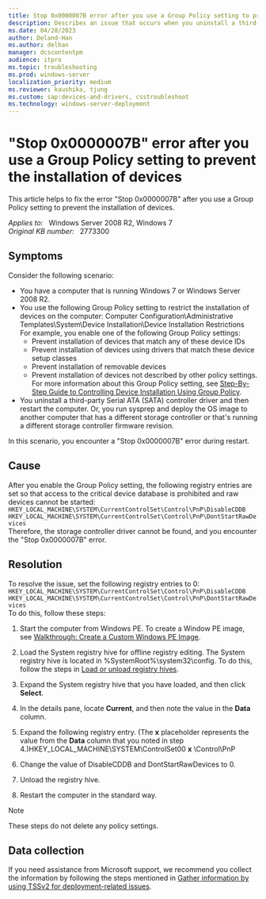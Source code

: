 ```yaml
---
title: Stop 0x0000007B error after you use a Group Policy setting to prevent the installation of devices
description: Describes an issue that occurs when you uninstall a third-party SATA controller driver and then restart the computer
ms.date: 04/28/2023
author: Deland-Han
ms.author: delhan
manager: dcscontentpm
audience: itpro
ms.topic: troubleshooting
ms.prod: windows-server
localization_priority: medium
ms.reviewer: kaushika, tjung
ms.custom: sap:devices-and-drivers, csstroubleshoot
ms.technology: windows-server-deployment
---
```

# "Stop 0x0000007B" error after you use a Group Policy setting to prevent the installation of devices

This article helps to fix the error "Stop 0x0000007B" after you use a Group Policy setting to prevent the installation of devices.

_Applies to:_ &nbsp; Windows Server 2008 R2, Windows 7  
_Original KB number:_ &nbsp; 2773300

## Symptoms

Consider the following scenario:

- You have a computer that is running Windows 7 or Windows Server 2008 R2.
- You use the following Group Policy setting to restrict the installation of devices on the computer: Computer Configuration\Administrative Templates\System\Device Installation\Device Installation Restrictions  
For example, you enable one of the following Group Policy settings:
  - Prevent installation of devices that match any of these device IDs 
  - Prevent installation of devices using drivers that match these device setup classes 
  - Prevent installation of removable devices 
  - Prevent installation of devices not described by other policy settings. For more information about this Group Policy setting, see [Step-By-Step Guide to Controlling Device Installation Using Group Policy](https://msdn.microsoft.com/library/bb530324.aspx).
- You uninstall a third-party Serial ATA (SATA) controller driver and then restart the computer. Or, you run sysprep and deploy the OS image to another computer that has a different storage controller or that's running a different storage controller firmware revision.  

In this scenario, you encounter a "Stop 0x0000007B" error during restart.

## Cause

After you enable the Group Policy setting, the following registry entries are set so that access to the critical device database is prohibited and raw devices cannot be started:  
`HKEY_LOCAL_MACHINE\SYSTEM\CurrentControlSet\Control\PnP\DisableCDDB` 
 `HKEY_LOCAL_MACHINE\SYSTEM\CurrentControlSet\Control\PnP\DontStartRawDevices`  
Therefore, the storage controller driver cannot be found, and you encounter the "Stop 0x0000007B" error.

## Resolution

To resolve the issue, set the following registry entries to 0:  
`HKEY_LOCAL_MACHINE\SYSTEM\CurrentControlSet\Control\PnP\DisableCDDB` 
 `HKEY_LOCAL_MACHINE\SYSTEM\CurrentControlSet\Control\PnP\DontStartRawDevices`  
To do this, follow these steps:
1. Start the computer from Windows PE. To create a Window PE image, see [Walkthrough: Create a Custom Windows PE Image](https://technet.microsoft.com/library/cc709665%28v=ws.10%29.aspx).
2. Load the System registry hive for offline registry editing. The System registry hive is located in %SystemRoot%\system32\config. To do this, follow the steps in [Load or unload registry hives](https://technet.microsoft.com/library/cc732157.aspx).
3. Expand the System registry hive that you have loaded, and then click **Select**.
4. In the details pane, locate **Current**, and then note the value in the **Data** column.
5. Expand the following registry entry. (The **x** placeholder represents the value from the **Data** column that you noted in step 4.)HKEY_LOCAL_MACHINE\SYSTEM\ControlSet00 **x** \Control\PnP

6. Change the value of DisableCDDB and DontStartRawDevices to 0.
7. Unload the registry hive.
8. Restart the computer in the standard way.  
> [!NOTE]
> These steps do not delete any policy settings.

## Data collection

If you need assistance from Microsoft support, we recommend you collect the information by following the steps mentioned in [Gather information by using TSSv2 for deployment-related issues](../../windows-client/windows-troubleshooters/gather-information-using-tssv2-deployment.md).
